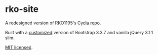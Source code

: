 # rko-site

A redesigned version of RKO1195's [Cydia repo](https://rko1195repo.com/cydia/).

Built with a [customized](_variables.scss) version of Bootstrap 3.3.7 and vanilla jQuery 3.1.1 slim.

[MIT licensed](LICENSE.md).
